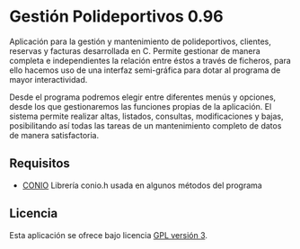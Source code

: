 Gestión Polideportivos 0.96
================================

Aplicación para la gestión y mantenimiento de polideportivos, clientes, reservas y facturas desarrollada en C.
Permite gestionar de manera completa e independientes la relación entre éstos a través de ficheros,
para ello hacemos uso de una interfaz semi-gráfica para dotar al programa de mayor interactividad.

Desde el programa podremos elegir entre diferentes menús y opciones, desde los que gestionaremos las funciones 
propias de la aplicación. El sistema permite realizar altas, listados, consultas, modificaciones y bajas, posibilitando 
así todas las tareas de un mantenimiento completo de datos de manera satisfactoria.

## Requisitos
- [CONIO] Librería conio.h usada en algunos métodos del programa

## Licencia
Esta aplicación se ofrece bajo licencia [GPL versión 3].

[GPL versión 3]: https://www.gnu.org/licenses/gpl-3.0.en.html
[CONIO]: https://sourceforge.net/directory/os:windows/?q=conio.+c
